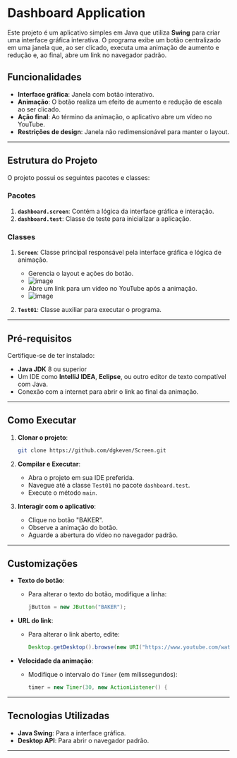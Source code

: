 # Dashboard Application

Este projeto é um aplicativo simples em Java que utiliza **Swing** para criar uma interface gráfica interativa. O programa exibe um botão centralizado em uma janela que, ao ser clicado, executa uma animação de aumento e redução e, ao final, abre um link no navegador padrão.

## Funcionalidades

- **Interface gráfica**: Janela com botão interativo.
- **Animação**: O botão realiza um efeito de aumento e redução de escala ao ser clicado.
- **Ação final**: Ao término da animação, o aplicativo abre um vídeo no YouTube.
- **Restrições de design**: Janela não redimensionável para manter o layout.

---

## Estrutura do Projeto

O projeto possui os seguintes pacotes e classes:

### Pacotes

1. **`dashboard.screen`**: Contém a lógica da interface gráfica e interação.
2. **`dashboard.test`**: Classe de teste para inicializar a aplicação.

### Classes

1. **`Screen`**: Classe principal responsável pela interface gráfica e lógica de animação.
   - Gerencia o layout e ações do botão.
   - ![image](https://github.com/user-attachments/assets/ec7181e6-37ef-4c95-b722-013deb0ae292)
   - Abre um link para um vídeo no YouTube após a animação.
   - ![image](https://github.com/user-attachments/assets/df8665fe-e8ac-4a7c-afcd-6561a3dc7df8)
   
2. **`Test01`**: Classe auxiliar para executar o programa.

---

## Pré-requisitos

Certifique-se de ter instalado:

- **Java JDK** 8 ou superior
- Um IDE como **IntelliJ IDEA**, **Eclipse**, ou outro editor de texto compatível com Java.
- Conexão com a internet para abrir o link ao final da animação.

---

## Como Executar

1. **Clonar o projeto**:
   ```bash
   git clone https://github.com/dgkeven/Screen.git
   ```
   
2. **Compilar e Executar**:
   - Abra o projeto em sua IDE preferida.
   - Navegue até a classe `Test01` no pacote `dashboard.test`.
   - Execute o método `main`.

3. **Interagir com o aplicativo**:
   - Clique no botão "BAKER".
   - Observe a animação do botão.
   - Aguarde a abertura do vídeo no navegador padrão.

---

## Customizações

- **Texto do botão**:
  - Para alterar o texto do botão, modifique a linha:
    ```java
    jButton = new JButton("BAKER");
    ```
  
- **URL do link**:
  - Para alterar o link aberto, edite:
    ```java
    Desktop.getDesktop().browse(new URI("https://www.youtube.com/watch?v=T-64_HO5bJo"));
    ```
  
- **Velocidade da animação**:
  - Modifique o intervalo do `Timer` (em milissegundos):
    ```java
    timer = new Timer(30, new ActionListener() {
    ```

---

## Tecnologias Utilizadas

- **Java Swing**: Para a interface gráfica.
- **Desktop API**: Para abrir o navegador padrão.

---

